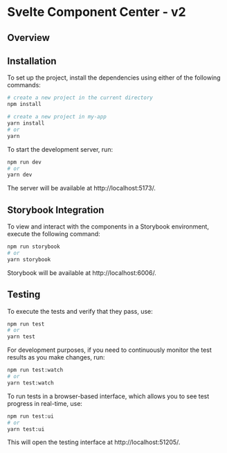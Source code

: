 # Svelte Component Center - v2

## Overview 


## Installation

To set up the project, install the dependencies using either of the following commands:

```bash
# create a new project in the current directory
npm install

# create a new project in my-app
yarn install 
# or 
yarn
```
To start the development server, run:

```bash
npm run dev 
# or
yarn dev

```

The server will be available at http://localhost:5173/.

## Storybook Integration

To view and interact with the components in a Storybook environment, execute the following command:

```bash
npm run storybook
# or
yarn storybook
```
Storybook will be available at http://localhost:6006/.
## Testing

To execute the tests and verify that they pass, use:

```bash 
npm run test
# or
yarn test
```

For development purposes, if you need to continuously monitor the test results as you make changes, run:

``` bash
npm run test:watch
# or
yarn test:watch
```

To run tests in a browser-based interface, which allows you to see test progress in real-time, use:

```bash 
npm run test:ui
# or
yarn test:ui

```

This will open the testing interface at http://localhost:51205/.

